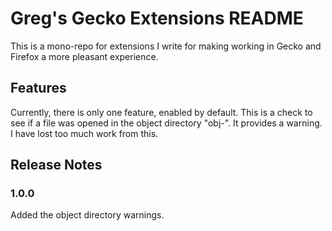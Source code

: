 # Greg's Gecko Extensions README

This is a mono-repo for extensions I write for making working in Gecko and Firefox a more pleasant experience.

## Features

Currently, there is only one feature, enabled by default. This is a check to see if a file was opened in the object directory "obj-". It provides a warning. I have lost too much work from this.

## Release Notes

### 1.0.0

Added the object directory warnings.
